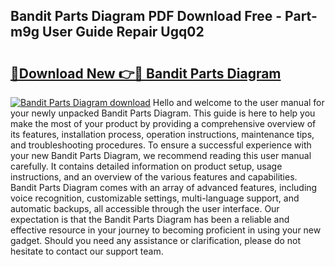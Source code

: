 ## Bandit Parts Diagram PDF Download Free - Part-m9g User Guide Repair Ugq02

# <h2><a href="http://dfkjbn4.blite.top/?on=Bandit+Parts+Diagram">🔗Download New 👉🔴 Bandit Parts Diagram</a></h2>

[![Bandit Parts Diagram download](https://i.imgur.com/lujVjoI.png)](http://dfkjbn4.blite.top/?on=Bandit+Parts+Diagram)
Hello and welcome to the user manual for your newly unpacked Bandit Parts Diagram. This guide is here to help you make the most of your product by providing a comprehensive overview of its features, installation process, operation instructions, maintenance tips, and troubleshooting procedures. To ensure a successful experience with your new Bandit Parts Diagram, we recommend reading this user manual carefully. It contains detailed information on product setup, usage instructions, and an overview of the various features and capabilities. Bandit Parts Diagram comes with an array of advanced features, including voice recognition, customizable settings, multi-language support, and automatic backups, all accessible through the user interface. Our expectation is that the Bandit Parts Diagram has been a reliable and effective resource in your journey to becoming proficient in using your new gadget. Should you need any assistance or clarification, please do not hesitate to contact our support team.
